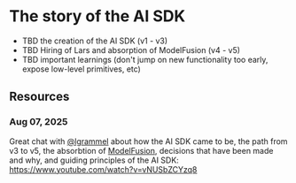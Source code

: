 # The story of the AI SDK

- TBD the creation of the AI SDK (v1 - v3)
- TBD Hiring of Lars and absorption of ModelFusion (v4 - v5)
- TBD important learnings (don't jump on new functionality too early, expose low-level primitives, etc)

## Resources

### Aug 07, 2025

Great chat with [@lgrammel](https://github.com/lgrammel) about how the AI SDK came to be, the path from v3 to v5, the absorbtion of [ModelFusion](https://github.com/vercel/modelfusion), decisions that have been made and why, and guiding principles of the AI SDK:
  https://www.youtube.com/watch?v=vNUSbZCYzq8